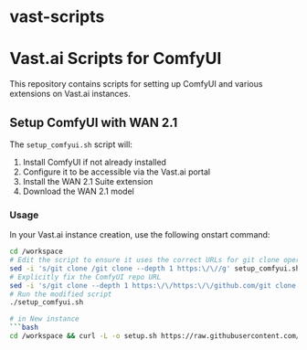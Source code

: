 # vast-scripts

# Vast.ai Scripts for ComfyUI

This repository contains scripts for setting up ComfyUI and various extensions on Vast.ai instances.

## Setup ComfyUI with WAN 2.1

The `setup_comfyui.sh` script will:

1. Install ComfyUI if not already installed
2. Configure it to be accessible via the Vast.ai portal
3. Install the WAN 2.1 Suite extension
4. Download the WAN 2.1 model

### Usage

In your Vast.ai instance creation, use the following onstart command:

```bash
cd /workspace
# Edit the script to ensure it uses the correct URLs for git clone operations
sed -i 's/git clone /git clone --depth 1 https:\/\//g' setup_comfyui.sh
# Explicitly fix the ComfyUI repo URL
sed -i 's/git clone --depth 1 https:\/\/https:\/\/github.com/git clone --depth 1 https:\/\/github.com/g' setup_comfyui.sh
# Run the modified script
./setup_comfyui.sh

# in New instance
```bash
cd /workspace && curl -L -o setup.sh https://raw.githubusercontent.com/DnsSrinath/vast-scripts/main/setup_comfyui.sh && chmod +x setup.sh && ./setup.sh
